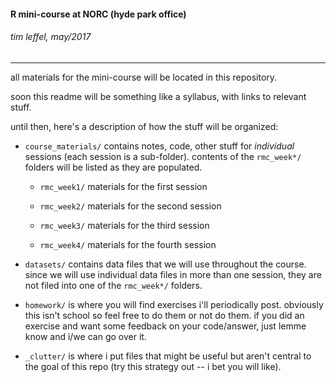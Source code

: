 


#### R mini-course at NORC (hyde park office)
###### tim leffel, may/2017 
<hr>

all materials for the mini-course will be located in this repository.

soon this readme will be something like a syllabus, with links to relevant stuff. 

until then, here's a description of how the stuff will be organized:

  - `course_materials/` contains notes, code, other stuff for _individual_ sessions (each session is a sub-folder). contents of the `rmc_week*/` folders will be listed as they are populated.
  
    - `rmc_week1/` materials for the first session
  
    - `rmc_week2/` materials for the second session
  
    - `rmc_week3/` materials for the third session
  
    - `rmc_week4/` materials for the fourth session
    

  - `datasets/` contains data files that we will use throughout the course. since we will use individual data files in more than one session, they are not filed into one of the `rmc_week*/` folders.
  
  - `homework/` is where you will find exercises i'll periodically post. obviously this isn't school so feel free to do them or not do them. if you did an exercise and want some feedback on your code/answer, just lemme know and i/we can go over it.

  - `_clutter/` is where i put files that might be useful but aren't central to the goal of this repo (try this strategy out -- i bet you will like).
  


